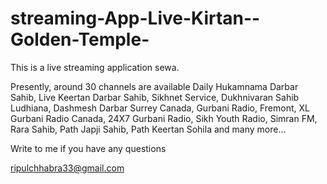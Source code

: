 # streaming-App-Live-Kirtan--Golden-Temple-
This is a live streaming application sewa.

Presently, around 30 channels are available
Daily Hukamnama Darbar Sahib,
Live Keertan Darbar Sahib,
Sikhnet Service,
Dukhnivaran Sahib Ludhiana,
Dashmesh Darbar Surrey Canada,
Gurbani Radio, Fremont,
XL Gurbani Radio Canada,
24X7 Gurbani Radio,
Sikh Youth Radio,
Simran FM,
Rara Sahib,
Path Japji Sahib,
Path Keertan Sohila and many more...



Write to me if you have any questions

ripulchhabra33@gmail.com

